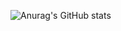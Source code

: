 ![Anurag's GitHub stats](https://github-readme-stats.vercel.app/api?username=parham-s&show_icons=true&theme=onedark&count_private=true&hide=stars,prs)

<!--
**Parham-S/Parham-S** is a ✨ _special_ ✨ repository because its `README.md` (this file) appears on your GitHub profile.

Here are some ideas to get you started:

- 🔭 I’m currently working on ...
- 🌱 I’m currently learning ...
- 👯 I’m looking to collaborate on ...
- 🤔 I’m looking for help with ...
- 💬 Ask me about ...
- 📫 How to reach me: ...
- 😄 Pronouns: ...
- ⚡ Fun fact: ...
-->
